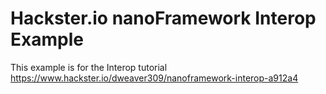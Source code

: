 # Hackster.io nanoFramework Interop Example
This example is for the Interop tutorial https://www.hackster.io/dweaver309/nanoframework-interop-a912a4
